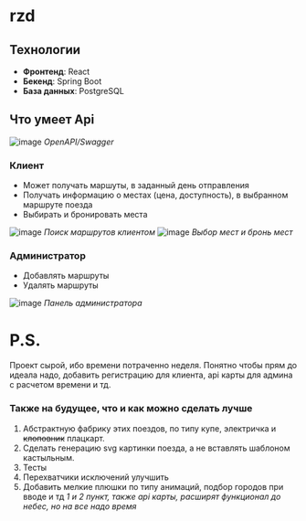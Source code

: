 # rzd

## Технологии

- **Фронтенд**: React
- **Бекенд**: Spring Boot
- **База данных**: PostgreSQL

## Что умеет Api
![image](https://github.com/FV4005-Stage-II/rzd/assets/100275671/7c8b3617-5410-4b87-8a60-0066dc750792)
*OpenAPI/Swagger*

### Клиент
- Может получать маршуты, в заданный день отправления
- Получать информацию о местах (цена, доступность), в выбранном маршруте поезда
- Выбирать и бронировать места

![image](https://github.com/FV4005-Stage-II/rzd/assets/100275671/f8489190-5927-4a5c-afac-797f1dcbc37b)
*Поиск маршрутов клиентом*
![image](https://github.com/FV4005-Stage-II/rzd/assets/100275671/45694b89-0774-4acf-aa52-39ac054533a2)
*Выбор мест и бронь мест*

### Администратор
- Добавлять маршруты
- Удалять маршруты
  
![image](https://github.com/FV4005-Stage-II/rzd/assets/100275671/4791515a-d51c-4bbe-a7d5-04a5039997b6)
*Панель администратора*

















# P.S.
  Проект сырой, ибо времени потраченно неделя. Понятно чтобы прям до идеала надо, добавить регистрацию для клиента, api карты для админа с расчетом времени и тд.
  ### Также на будущее, что и как можно сделать лучше
  1. Абстрактную фабрику этих поездов, по типу купе, электричка и ~~клоповник~~ плацкарт. 
  2. Сделать генерацию svg картинки поезда, а не вставлять шаблоном кастыльным.
  3. Тесты
  4. Перехватчики исключений улучшить
  5. Добавить мелкие плюшки по типу анимаций, подбор городов при вводе и тд
*1 и 2 пункт, также api карты, расширят функционал до небес, но на все надо время*
  


